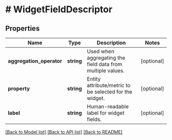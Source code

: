 # # WidgetFieldDescriptor

## Properties

Name | Type | Description | Notes
------------ | ------------- | ------------- | -------------
**aggregation_operator** | **string** | Used when aggregating the field data from multiple values. | [optional]
**property** | **string** | Entity attribute/metric to be selected for the widget. | [optional]
**label** | **string** | Human-readable label for widget fields. | [optional]

[[Back to Model list]](../../README.md#models) [[Back to API list]](../../README.md#endpoints) [[Back to README]](../../README.md)
